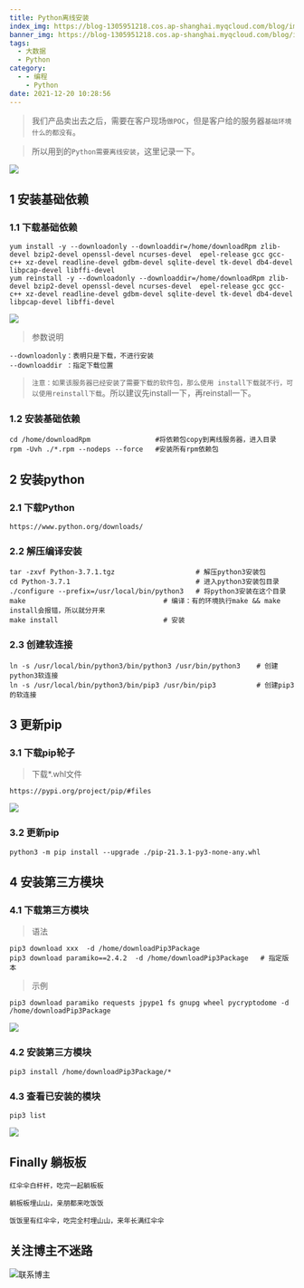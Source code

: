 ```yaml
---
title: Python离线安装
index_img: https://blog-1305951218.cos.ap-shanghai.myqcloud.com/blog/image/articleBg/1(111).jpg
banner_img: https://blog-1305951218.cos.ap-shanghai.myqcloud.com/blog/image/articleBg/1(111).jpg
tags:
  - 大数据
  - Python
category:
  - - 编程
    - Python
date: 2021-12-20 10:28:56
---
```


> 我们产品卖出去之后，需要在客户现场`做POC`，但是客户给的服务器`基础环境什么的都没有`。

> 所以用到的`Python需要离线安装`，这里记录一下。

<!-- more -->

![](https://blog-1305951218.cos.ap-shanghai.myqcloud.com/blog/image/icon/touBuYinDaoGuanZhu.gif)
## 1 安装基础依赖

### 1.1 下载基础依赖

```shell
yum install -y --downloadonly --downloaddir=/home/downloadRpm zlib-devel bzip2-devel openssl-devel ncurses-devel  epel-release gcc gcc-c++ xz-devel readline-devel gdbm-devel sqlite-devel tk-devel db4-devel libpcap-devel libffi-devel
yum reinstall -y --downloadonly --downloaddir=/home/downloadRpm zlib-devel bzip2-devel openssl-devel ncurses-devel  epel-release gcc gcc-c++ xz-devel readline-devel gdbm-devel sqlite-devel tk-devel db4-devel libpcap-devel libffi-devel
```

![](https://blog-1305951218.cos.ap-shanghai.myqcloud.com/blog/image/articleContent/Python离线安装/1.png)

> 参数说明

```shell
--downloadonly：表明只是下载，不进行安装
--downloaddir ：指定下载位置
```

> `注意：如果该服务器已经安装了需要下载的软件包，那么使用 install下载就不行，可以使用reinstall下载`。所以建议先install一下，再reinstall一下。

### 1.2 安装基础依赖

```shell
cd /home/downloadRpm                #将依赖包copy到离线服务器，进入目录
rpm -Uvh ./*.rpm --nodeps --force   #安装所有rpm依赖包
```

## 2 安装python

### 2.1 下载Python

```shell
https://www.python.org/downloads/
```

### 2.2 解压编译安装

```shell
tar -zxvf Python-3.7.1.tgz	                  # 解压python3安装包
cd Python-3.7.1 	                          # 进入python3安装包目录
./configure --prefix=/usr/local/bin/python3   # 将python3安装在这个目录
make                                  # 编译：有的环境执行make && make install会报错，所以就分开来
make install	                      # 安装
```

### 2.3 创建软连接

```shell
ln -s /usr/local/bin/python3/bin/python3 /usr/bin/python3	 # 创建python3软连接
ln -s /usr/local/bin/python3/bin/pip3 /usr/bin/pip3	         # 创建pip3的软连接
```
## 3 更新pip

### 3.1 下载pip轮子

> 下载*.whl文件

```shell
https://pypi.org/project/pip/#files
```

![](https://blog-1305951218.cos.ap-shanghai.myqcloud.com/blog/image/articleContent/Python离线安装/2.png)

### 3.2 更新pip

```shell
python3 -m pip install --upgrade ./pip-21.3.1-py3-none-any.whl
```

## 4 安装第三方模块

### 4.1 下载第三方模块

> 语法

```shell
pip3 download xxx  -d /home/downloadPip3Package
pip3 download paramiko==2.4.2  -d /home/downloadPip3Package   # 指定版本
```

> 示例

```shell
pip3 download paramiko requests jpype1 fs gnupg wheel pycryptodome -d /home/downloadPip3Package 
```

![](https://blog-1305951218.cos.ap-shanghai.myqcloud.com/blog/image/articleContent/Python离线安装/3.png)
### 4.2 安装第三方模块

```shell
pip3 install /home/downloadPip3Package/*
```

### 4.3 查看已安装的模块

```shell
pip3 list
```

![](https://blog-1305951218.cos.ap-shanghai.myqcloud.com/blog/image/articleContent/Python离线安装/4.png)

## Finally 躺板板

`红伞伞白杆杆，吃完一起躺板板`

`躺板板埋山山，亲朋都来吃饭饭`

`饭饭里有红伞伞，吃完全村埋山山，来年长满红伞伞`

## 关注博主不迷路
![联系博主](https://blog-1305951218.cos.ap-shanghai.myqcloud.com/blog/image/icon/wechatFindMeNew.png)